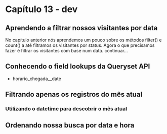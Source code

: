 # Capítulo 13 - dev

## Aprendendo a filtrar nossos visitantes por data

No capítulo anterior nós aprendemos um pouco sobre os métodos filter\(\) e count\(\) a até filtramos os visitantes por status. Agora o que precisamos fazer é filtrar os visitantes com base num data. continuar...

## Conhecendo o field lookups da Queryset API

* horario\_chegada\_\_date

## Filtrando apenas os registros do mês atual

### Utilizando o datetime para descobrir o mês atual

## Ordenando nossa busca por data e hora

